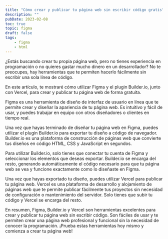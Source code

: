 ```yaml
---
title: "Cómo crear y publicar tu página web sin escribir código gratis"
description: ""
pubDate: 2023-02-08
toc: true
topic: figma
draft: false
tags:
    - figma
    - html
---
```



¿Estás buscando crear tu propia página web, pero no tienes experiencia en programación o no quieres gastar mucho dinero en un desarrollador? No te preocupes, hay herramientas que te permiten hacerlo fácilmente sin escribir una sola línea de código.

En este artículo, te mostraré cómo utilizar Figma y el plugin Builder.io, junto con Vercel, para crear y publicar tu página web de forma gratuita.

Figma es una herramienta de diseño de interfaz de usuario en línea que te permite crear y diseñar la apariencia de tu página web. Es intuitivo y fácil de usar, y puedes trabajar en equipo con otros diseñadores o clientes en tiempo real.

Una vez que hayas terminado de diseñar tu página web en Figma, puedes utilizar el plugin Builder.io para exportar tu diseño a código de navegador. Builder.io es una plataforma de construcción de páginas web que convierte tus diseños en código HTML, CSS y JavaScript en segundos.

Para utilizar Builder.io, solo tienes que conectar tu cuenta de Figma y seleccionar los elementos que deseas exportar. Builder.io se encarga del resto, generando automáticamente el código necesario para que tu página web se vea y funcione exactamente como lo diseñaste en Figma.

Una vez que hayas exportado tu diseño, puedes utilizar Vercel para publicar tu página web. Vercel es una plataforma de desarrollo y alojamiento de páginas web que te permite publicar fácilmente tus proyectos sin necesidad de configuración o mantenimiento del servidor. Solo tienes que subir tu código y Vercel se encarga del resto.

En resumen, Figma, Builder.io y Vercel son herramientas excelentes para crear y publicar tu página web sin escribir código. Son fáciles de usar y te permiten crear una página web profesional y funcional sin la necesidad de conocer la programación. ¡Prueba estas herramientas hoy mismo y comienza a crear tu página web!